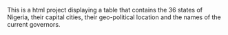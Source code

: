 This is a html project displaying a table that contains the 36 states of Nigeria, their capital cities, their geo-political location and the names of the current governors. 
